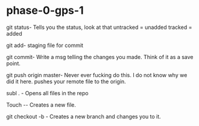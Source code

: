 # phase-0-gps-1
git status- Tells you the status, look at that
untracked = unadded
tracked = added

git add- staging file for commit

git commit- Write a msg telling the changes you made. Think of it as a save point.

git push origin master- Never ever fucking do this. I do not know why we did it here. pushes your remote file to the origin.

subl . - Opens all files in the repo

Touch    -- Creates a new file.

git checkout -b - Creates a new branch and changes you to it.
